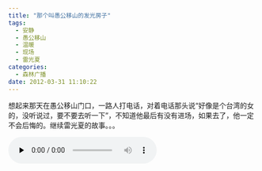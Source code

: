 ```yaml
---
title: "那个叫愚公移山的发光房子"
tags:
  - 安静
  - 愚公移山
  - 温暖
  - 现场
  - 雷光夏
categories:
  - 森林广播
date: 2012-03-31 11:10:22
---
```


想起来那天在愚公移山门口，一路人打电话，对着电话那头说“好像是个台湾的女的，没听说过，要不要去听一下”，不知道他最后有没有进场，如果去了，他一定不会后悔的。继续雷光夏的故事。。。   

<audio id="audio" controls="" preload="none">
  <source id="mp3" src="http://www.coletree.com/radio/coletree_radio_035.mp3">
</audio>